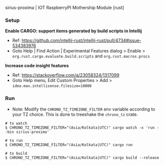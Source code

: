 sirius-proxima | IOT RaspberryPI Mothership Module [rust]

### Setup

**Enable CARGO: support items generated by build scripts in Intellij**

- Ref: https://github.com/intellij-rust/intellij-rust/pull/4734#issue-534383976
- Goto Help | Find Action | Experimental Features dialog > Enable > `org.rust.cargo.evaluate.build.scripts` and `org.rust.macros.procs`

**Increase code insight features**

- Ref: https://stackoverflow.com/a/23058324/1317099
- Goto Help menu, Edit Custom Properties > Add > `idea.max.intellisense.filesize=10000`

### Run

- Note: Modify the `CHRONO_TZ_TIMEZONE_FILTER` env variable according to your TZ choice. This is done to treeshake the `chrono_tz` crate.

```shell
# to watch
$ CHRONO_TZ_TIMEZONE_FILTER="(Asia/Kolkata|UTC)" cargo watch -x 'run --bin sirius-proxima'

# to run 
$ CHRONO_TZ_TIMEZONE_FILTER="(Asia/Kolkata|UTC)" cargo run

# to build 
$ CHRONO_TZ_TIMEZONE_FILTER="(Asia/Kolkata|UTC)" cargo build --release

```
